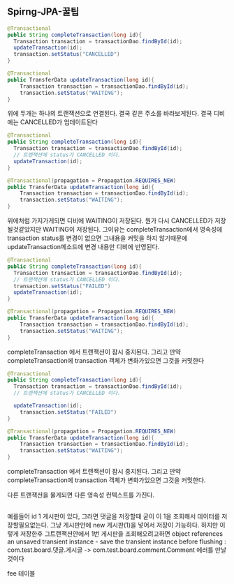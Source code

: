## Spirng-JPA-꿀팁


```java
@Transactional
public String completeTransaction(long id){
  Transaction transaction = transactionDao.findById(id);
  updateTransaction(id);
  transaction.setStatus("CANCELLED")
}

@Transactional
public TransferData updateTransaction(long id){
    Transaction transaction = transactionDao.findById(id);
    transaction.setStatus("WAITING");
}
```
위에 두개는 하나의 트랜잭션으로 연결된다. 결국 같은 주소를 바라보게된다. 결국 디비에는 CANCELLED가 업데이트된다

```java
@Transactional
public String completeTransaction(long id){
  Transaction transaction = transactionDao.findById(id);
  // 트랜잭션에 status가 CANCELLED 이다.
  updateTransaction(id);
}

@Transactional(propagation = Propagation.REQUIRES_NEW)
public TransferData updateTransaction(long id){
    Transaction transaction = transactionDao.findById(id);
    transaction.setStatus("WAITING");
}
```
위에처럼 가지가게되면 디비에 WAITING이 저장된다. 뭔가 다시 CANCELLED가 저장될것같았지만 WAITING이 저장된다. 그이유는 completeTransaction에서 영속성에 transaction status를 변경이 없으면 그내용을 커밋을 하지 않기때문에 updateTransaction메소드에 변경 내용만 디비에 반영된다.


```java
@Transactional
public String completeTransaction(long id){
  Transaction transaction = transactionDao.findById(id);
  // 트랜잭션에 status가 CANCELLED 이다.
  transaction.setStatus("FAILED")
  updateTransaction(id);
}

@Transactional(propagation = Propagation.REQUIRES_NEW)
public TransferData updateTransaction(long id){
    Transaction transaction = transactionDao.findById(id);
    transaction.setStatus("WAITING");
}
```
completeTransaction 에서 트랜잭션이 잠시 중지된다. 그리고 만약 completeTransaction에 transaction 객체가 변화가있으면 그것을 커밋한다



```java
@Transactional
public String completeTransaction(long id){
  Transaction transaction = transactionDao.findById(id);
  // 트랜잭션에 status가 CANCELLED 이다.

  updateTransaction(id);
    transaction.setStatus("FAILED")
}

@Transactional(propagation = Propagation.REQUIRES_NEW)
public TransferData updateTransaction(long id){
    Transaction transaction = transactionDao.findById(id);
    transaction.setStatus("WAITING");
}
```
completeTransaction 에서 트랜잭션이 잠시 중지된다. 그리고 만약 completeTransaction에 transaction 객체가 변화가있으면 그것을 커밋한다.



다른 트랜잭션을 물게되면 다른 영속성 컨텍스트를 가진다.



##

예를들어 id 1 게시판이 있다, 그러면 댓글을 저장할때 굳이 이 1을 조회해서 데이터를 저장할필요없는다. 그냥 게시판안에 new 게시판(1)을 넣어서 저장이 가능하다. 하지만 이렇게 저장한후 그트랜잭션안에서 1번 게시판을 조회해오려고하면
object references an unsaved transient instance - save the transient instance before flushing : com.test.board.댓글.게시글 -> com.test.board.comment.Comment 에러를 만날것이다


fee 테이블
